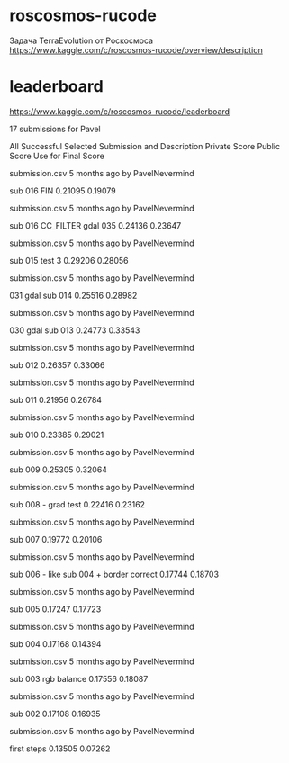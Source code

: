 # roscosmos-rucode
Задача TerraEvolution от Роскосмоса
https://www.kaggle.com/c/roscosmos-rucode/overview/description



# leaderboard

https://www.kaggle.com/c/roscosmos-rucode/leaderboard

17 submissions for Pavel

All Successful Selected Submission and Description Private Score Public Score Use for Final Score

submission.csv 5 months ago by PavelNevermind

sub 016 FIN 0.21095 0.19079

submission.csv 5 months ago by PavelNevermind

sub 016 CC_FILTER gdal 035 0.24136 0.23647

submission.csv 5 months ago by PavelNevermind

sub 015 test 3 0.29206 0.28056

submission.csv 5 months ago by PavelNevermind

031 gdal sub 014 0.25516 0.28982

submission.csv 5 months ago by PavelNevermind

030 gdal sub 013 0.24773 0.33543

submission.csv 5 months ago by PavelNevermind

sub 012 0.26357 0.33066

submission.csv 5 months ago by PavelNevermind

sub 011 0.21956 0.26784

submission.csv 5 months ago by PavelNevermind

sub 010 0.23385 0.29021

submission.csv 5 months ago by PavelNevermind

sub 009 0.25305 0.32064

submission.csv 5 months ago by PavelNevermind

sub 008 - grad test 0.22416 0.23162

submission.csv 5 months ago by PavelNevermind

sub 007 0.19772 0.20106

submission.csv 5 months ago by PavelNevermind

sub 006 - like sub 004 + border correct 0.17744 0.18703

submission.csv 5 months ago by PavelNevermind

sub 005 0.17247 0.17723

submission.csv 5 months ago by PavelNevermind

sub 004 0.17168 0.14394

submission.csv 5 months ago by PavelNevermind

sub 003 rgb balance 0.17556 0.18087

submission.csv 5 months ago by PavelNevermind

sub 002 0.17108 0.16935

submission.csv 5 months ago by PavelNevermind

first steps 0.13505 0.07262

